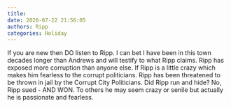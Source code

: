 ```yaml
---
title: 
date: 2020-07-22 21:56:05
authors: Ripp
categories: Holiday
---
```


 If you are new then DO listen to Ripp.   I can bet I have been in this town decades longer than Andrews and will testify to what Ripp claims.
Ripp has exposed more corruption than anyone else.   If Ripp is a little crazy which makes him fearless to the corrupt politicians.  Ripp has been threatened to be thrown in jail by the Corrupt City Politicians.   Did Ripp run and hide? No, Ripp sued - AND WON.
To others he may seem crazy or senile but actually he is passionate and fearless.